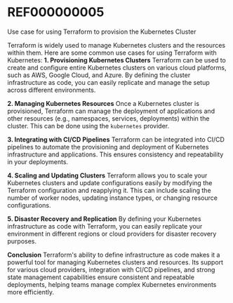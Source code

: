 # REF000000005
Use case for using Terraform to provision the Kubernetes Cluster

Terraform is widely used to manage Kubernetes clusters and the resources within them. Here are some common use cases for using Terraform with Kubernetes:
**1. Provisioning Kubernetes Clusters**
Terraform can be used to create and configure entire Kubernetes clusters on various cloud platforms, such as AWS, Google Cloud, and Azure. By defining the cluster infrastructure as code, you can easily replicate and manage the setup across different environments.

**2. Managing Kubernetes Resources**
Once a Kubernetes cluster is provisioned, Terraform can manage the deployment of applications and other resources (e.g., namespaces, services, deployments) within the cluster. This can be done using the `kubernetes` provider.

**3. Integrating with CI/CD Pipelines**
Terraform can be integrated into CI/CD pipelines to automate the provisioning and deployment of Kubernetes infrastructure and applications. This ensures consistency and repeatability in your deployments.

**4. Scaling and Updating Clusters**
Terraform allows you to scale your Kubernetes clusters and update configurations easily by modifying the Terraform configuration and reapplying it. This can include scaling the number of worker nodes, updating instance types, or changing resource configurations.

**5. Disaster Recovery and Replication**
By defining your Kubernetes infrastructure as code with Terraform, you can easily replicate your environment in different regions or cloud providers for disaster recovery purposes.

**Conclusion**
Terraform's ability to define infrastructure as code makes it a powerful tool for managing Kubernetes clusters and resources. Its support for various cloud providers, integration with CI/CD pipelines, and strong state management capabilities ensure consistent and repeatable deployments, helping teams manage complex Kubernetes environments more efficiently.


